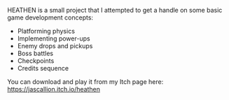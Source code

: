 HEATHEN is a small project that I attempted to get a handle on some basic game development concepts:
- Platforming physics
- Implementing power-ups
- Enemy drops and pickups
- Boss battles
- Checkpoints
- Credits sequence

You can download and play it from my Itch page here: https://jascallion.itch.io/heathen
